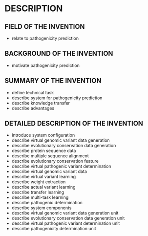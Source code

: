 # DESCRIPTION

## FIELD OF THE INVENTION

- relate to pathogenicity prediction

## BACKGROUND OF THE INVENTION

- motivate pathogenicity prediction

## SUMMARY OF THE INVENTION

- define technical task
- describe system for pathogenicity prediction
- describe knowledge transfer
- describe advantages

## DETAILED DESCRIPTION OF THE INVENTION

- introduce system configuration
- describe virtual genomic variant data generation
- describe evolutionary conservation data generation
- describe protein sequence data
- describe multiple sequence alignment
- describe evolutionary conservation feature
- describe virtual pathogenic variant determination
- describe virtual genomic variant data
- describe virtual variant learning
- describe weight extraction
- describe actual variant learning
- describe transfer learning
- describe multi-task learning
- describe pathogenic determination
- describe system components
- describe virtual genomic variant data generation unit
- describe evolutionary conservation data generation unit
- describe virtual pathogenic variant determination unit
- describe pathogenicity determination unit

